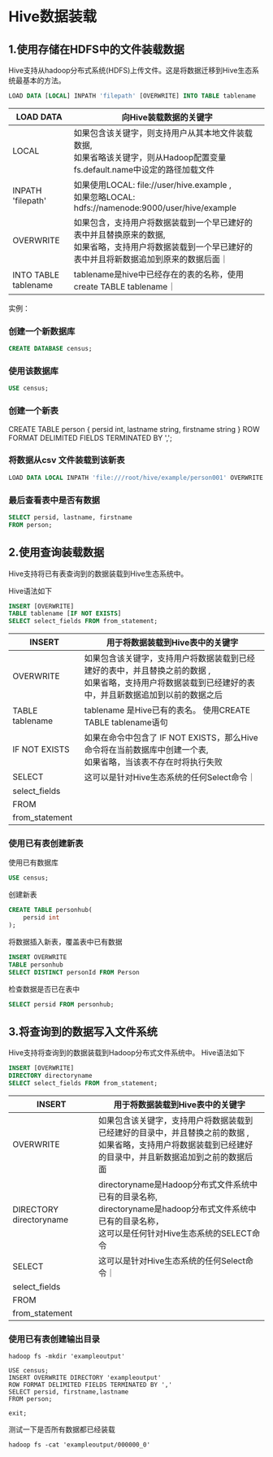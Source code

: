 

# Hive数据装载


## 1.使用存储在HDFS中的文件装载数据

Hive支持从hadoop分布式系统(HDFS)上传文件。这是将数据迁移到Hive生态系统最基本的方法。

```sql
LOAD DATA [LOCAL] INPATH 'filepath' [OVERWRITE] INTO TABLE tablename
```

|  LOAD DATA   | 向Hive装载数据的关键字  |
|----------|------------|
| LOCAL  | 如果包含该关键字，则支持用户从其本地文件装载数据,<br>如果省略该关键字，则从Hadoop配置变量 fs.default.name中设定的路径加载文件 |
| INPATH 'filepath' | 如果使用LOCAL: file://user/hive.example ,<br>如果忽略LOCAL: hdfs://namenode:9000/user/hive/example |
| OVERWRITE | 如果包含，支持用户将数据装载到一个早已建好的表中并且替换原来的数据,<br>如果省略，支持用户将数据装载到一个早已建好的表中并且将新数据追加到原来的数据后面｜
| INTO TABLE tablename| tablename是hive中已经存在的表的名称，使用create TABLE tablename｜

实例：

### 创建一个新数据库
```sql
CREATE DATABASE census;
```

### 使用该数据库
```sql
USE census;
```

### 创建一个新表
CREATE TABLE person {
    persid int,
    lastname string,
    firstname string
}
ROW FORMAT DELIMITED FIELDS TERMINATED BY ',';

### 将数据从csv 文件装载到该新表
```sql
LOAD DATA LOCAL INPATH 'file:///root/hive/example/person001' OVERWRITE INTO TABLE person.
```

### 最后查看表中是否有数据
```sql
SELECT persid, lastname, firstname
FROM person;
```


## 2.使用查询装载数据
Hive支持将已有表查询到的数据装载到Hive生态系统中。

Hive语法如下
```sql
INSERT [OVERWRITE]
TABLE tablename [IF NOT EXISTS]
SELECT select_fields FROM from_statement;
```

|  INSERT   | 用于将数据装载到Hive表中的关键字 |
|----------|------------|
| OVERWRITE  | 如果包含该关键字，支持用户将数据装载到已经建好的表中，并且替换之前的数据 ,<br> 如果省略，支持用户将数据装载到已经建好的表中，并且新数据追加到以前的数据之后 |
| TABLE tablename | tablename 是Hive已有的表名。 使用CREATE TABLE tablename语句 |
| IF NOT EXISTS | 如果在命令中包含了 IF NOT EXISTS，那么Hive命令将在当前数据库中创建一个表,<br>如果省略，当该表不存在时将执行失败|
| SELECT | 这可以是针对Hive生态系统的任何Select命令｜
| select_fields|
| FROM | 
| from_statement| 


### 使用已有表创建新表

使用已有数据库
```sql
USE census;
```
创建新表
```sql
CREATE TABLE personhub(
    persid int
);
```
将数据插入新表，覆盖表中已有数据
```sql
INSERT OVERWRITE
TABLE personhub
SELECT DISTINCT personId FROM Person
```
检查数据是否已在表中

```sql
SELECT persid FROM personhub;
```

## 3.将查询到的数据写入文件系统

Hive支持将查询到的数据装载到Hadoop分布式文件系统中。
Hive语法如下
```sql
INSERT [OVERWRITE]
DIRECTORY directoryname
SELECT select_fields FROM from_statement;
```
|  INSERT   | 用于将数据装载到Hive表中的关键字 |
|----------|------------|
| OVERWRITE  | 如果包含该关键字，支持用户将数据装载到已经建好的目录中，并且替换之前的数据 , <br> 如果省略，支持用户将数据装载到已经建好的目录中，并且新数据追加到之前的数据后面 |
| DIRECTORY directoryname | directoryname是Hadoop分布式文件系统中已有的目录名称, <br> directoryname是hadoop分布式文件系统中已有的目录名称，<br>这可以是任何针对Hive生态系统的SELECT命令 |
| SELECT | 这可以是针对Hive生态系统的任何Select命令｜
| select_fields|
| FROM | 
| from_statement| 

### 使用已有表创建输出目录
```
hadoop fs -mkdir 'exampleoutput'
```

```
USE census;
INSERT OVERWRITE DIRECTORY 'exampleoutput'
ROW FORMAT DELIMITED FIELDS TERMINATED BY ','
SELECT persid, firstname,lastname
FROM person;

exit;
```

测试一下是否所有数据都已经装载
```
hadoop fs -cat 'exampleoutput/000000_0'
```